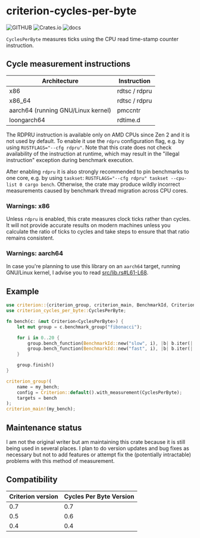 # criterion-cycles-per-byte

![GITHUB](https://img.shields.io/github/last-commit/wainwrightmark/criterion-cycles-per-byte)
![Crates.io](https://img.shields.io/crates/v/criterion-cycles-per-byte)
![docs](https://img.shields.io/docsrs/criterion-cycles-per-byte)

`CyclesPerByte` measures ticks using the CPU read time-stamp counter instruction.

## Cycle measurement instructions

| Architecture |  Instruction  |
| ------------ | ------------- |
| x86          | rdtsc / rdpru |
| x86_64       | rdtsc / rdpru |
| aarch64 (running GNU/Linux kernel)     | pmccntr     |
| loongarch64  | rdtime.d      |

The RDPRU instruction is available only on AMD CPUs since Zen 2 and it is not used by default.
To enable it use the `rdpru` configuration flag, e.g. by using `RUSTFLAGS="--cfg rdpru"`.
Note that this crate does not check availability of the instruction at runtime,
which may result in the "illegal instruction" exception during benchmark execution.

After enabling `rdpru` it is also strongly recommended to pin benchmarks to one core, e.g. by using
`taskset`: `RUSTFLAGS="--cfg rdpru" taskset --cpu-list 0 cargo bench`. Otherwise, the crate may
produce wildly incorrect measurements caused by benchmark thread migration across CPU cores.

### Warnings: x86

Unless `rdpru` is enabled, this crate measures clock ticks rather than cycles.
It will not provide accurate results on modern machines unless you calculate the ratio of ticks
to cycles and take steps to ensure that that ratio remains consistent.

### Warnings: aarch64

In case you're planning to use this library on an `aarch64` target, running GNU/Linux kernel,
I advise you to read [src/lib.rs#L61-L68](src/lib.rs#L61-L68).

## Example

```rust
use criterion::{criterion_group, criterion_main, BenchmarkId, Criterion};
use criterion_cycles_per_byte::CyclesPerByte;

fn bench(c: &mut Criterion<CyclesPerByte>) {
    let mut group = c.benchmark_group("fibonacci");

    for i in 0..20 {
        group.bench_function(BenchmarkId::new("slow", i), |b| b.iter(|| fibonacci_slow(i)));
        group.bench_function(BenchmarkId::new("fast", i), |b| b.iter(|| fibonacci_fast(i)));
    }

    group.finish()
}

criterion_group!(
    name = my_bench;
    config = Criterion::default().with_measurement(CyclesPerByte);
    targets = bench
);
criterion_main!(my_bench);
```

## Maintenance status

I am not the original writer but am maintaining this crate because it is still being used
in several places. I plan to do version updates and bug fixes as necessary but not to add
features or attempt fix the (potentially intractable) problems with this method of measurement.

## Compatibility

| Criterion version | Cycles Per Byte Version |
|-------------------|-------------------------|
| 0.7               | 0.7                     |
| 0.5               | 0.6                     |
| 0.4               | 0.4                     |
